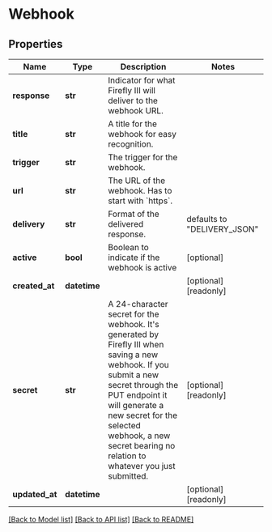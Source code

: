 # Webhook


## Properties
Name | Type | Description | Notes
------------ | ------------- | ------------- | -------------
**response** | **str** | Indicator for what Firefly III will deliver to the webhook URL. | 
**title** | **str** | A title for the webhook for easy recognition. | 
**trigger** | **str** | The trigger for the webhook. | 
**url** | **str** | The URL of the webhook. Has to start with &#x60;https&#x60;. | 
**delivery** | **str** | Format of the delivered response. | defaults to "DELIVERY_JSON"
**active** | **bool** | Boolean to indicate if the webhook is active | [optional] 
**created_at** | **datetime** |  | [optional] [readonly] 
**secret** | **str** | A 24-character secret for the webhook. It&#39;s generated by Firefly III when saving a new webhook. If you submit a new secret through the PUT endpoint it will generate a new secret for the selected webhook, a new secret bearing no relation to whatever you just submitted. | [optional] [readonly] 
**updated_at** | **datetime** |  | [optional] [readonly] 

[[Back to Model list]](../README.md#documentation-for-models) [[Back to API list]](../README.md#documentation-for-api-endpoints) [[Back to README]](../README.md)


